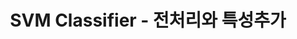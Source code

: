 ---
title:  "SVM Classifier - 전처리와 특성추가" 
permalink: /posts/:title/
last_modified_at: 2021-10-06T22:48:05+09:00
---
